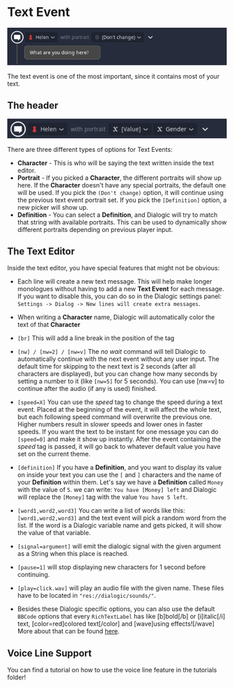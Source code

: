 # Text Event
![image](./Images/text_event_1.png)

The text event is one of the most important, since it contains most of your text.

## The header
![image](./Images/text_event_2.png)

There are three different types of options for Text Events:
- **Character** - This is who will be saying the text written inside the text editor. 
- **Portrait** - If you picked a **Character**, the different portraits will show up here. If the **Character** doesn't have any special portraits, the default one will be used. If you pick the `(Don't change)` option, it will continue using the previous text event portrait set. If you pick the `[Definition]` option, a new picker will show up.
- **Definition** - You can select a **Definition**, and Dialogic will try to match that string with available portraits. This can be used to dynamically show different portraits depending on previous player input.

## The Text Editor

Inside the text editor, you have special features that might not be obvious:

- Each line will create a new text message. This will help make longer monologues without having to add a new **Text Event** for each message. If you want to disable this, you can do so in the Dialogic settings panel: `Settings -> Dialog -> New lines will create extra messages`.

- When writing a **Character** name, Dialogic will automatically color the text of that **Character**

- `[br]` This will add a line break in the position of the tag

- `[nw] / [nw=2] / [nw=v]` The *no wait* command will tell Dialogic to automatically continue with the next event without any user input. The default time for skipping to the next text is 2 seconds (after all characters are displayed), but you can change how many seconds by setting a number to it (like `[nw=5]` for 5 seconds). You can use [nw=v] to continue after the audio (if any is used) finished.

- `[speed=X]` You can use the *speed* tag to change the speed during a text event. Placed at the beginning of the event, it will affect the whole text, but each following speed command will overwrite the previous one. Higher numbers result in slower speeds and lower ones in faster speeds. If you want the text to be instant for one message you can do `[speed=0]` and make it show up instantly. 
After the event containing the *speed* tag is passed, it will go back to whatever default value you have set on the current theme. 

- `[definition]` If you have a **Definition**, and you want to display its value on inside your text you can use the `[` and `]` characters and the name of your **Definition** within them. Let's say we have a **Definition** called `Money` with the value of `5`. we can write: `You have [Money] left` and Dialogic will replace the `[Money]` tag with the value `You have 5 left`.

- `[word1,word2,word3]` You can write a list of words like this: `[word1,word2,word3]` and the text event will pick a random word from the list. If the word is a Dialogic variable name and gets picked, it will show the value of that variable.

- `[signal=argument]` will emit the dialogic signal with the given argument as a String when this place is reached.

- `[pause=1]` will stop displaying new characters for 1 second before continuing.

- `[play=click.wav]` will play an audio file with the given name. These files have to be located in `"res://dialogic/sounds/"`.

- Besides these Dialogic specific options, you can also use the default `BBCode` options that every `RichTextLabel` has like [b]bold[/b] or [i]italic[/i] text, [color=red]colored text[/color] and [wave]using effects![/wave] More about that can be found [here](https://docs.godotengine.org/en/stable/tutorials/gui/bbcode_in_richtextlabel.html).

## Voice Line Support
You can find a tutorial on how to use the voice line feature in the tutorials folder!